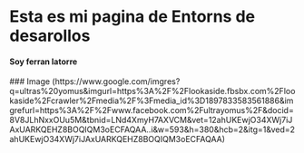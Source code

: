 <h1>Esta es mi pagina de Entorns de desarollos</h1> 
<h4>Soy ferran latorre</h4> 
### Image (https://www.google.com/imgres?q=ultras%20yomus&imgurl=https%3A%2F%2Flookaside.fbsbx.com%2Flookaside%2Fcrawler%2Fmedia%2F%3Fmedia_id%3D1897833583561886&imgrefurl=https%3A%2F%2Fwww.facebook.com%2Fultrayomus%2F&docid=8V8JLhNxxOUu5M&tbnid=LNd4XmyH7AXVCM&vet=12ahUKEwjO34XWj7iJAxUARKQEHZ8BOQIQM3oECFAQAA..i&w=593&h=380&hcb=2&itg=1&ved=2ahUKEwjO34XWj7iJAxUARKQEHZ8BOQIQM3oECFAQAA)
